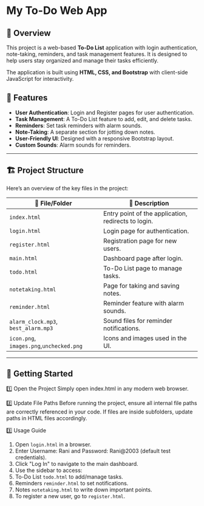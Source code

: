 # My To-Do Web App

## 📌 Overview
This project is a web-based **To-Do List** application with login authentication, note-taking, reminders, and task management features. It is designed to help users stay organized and manage their tasks efficiently.

The application is built using **HTML, CSS, and Bootstrap** with client-side JavaScript for interactivity.

## 🎯 Features
- **User Authentication**: Login and Register pages for user authentication.
- **Task Management**: A To-Do List feature to add, edit, and delete tasks.
- **Reminders**: Set task reminders with alarm sounds.
- **Note-Taking**: A separate section for jotting down notes.
- **User-Friendly UI**: Designed with a responsive Bootstrap layout.
- **Custom Sounds**: Alarm sounds for reminders.

---

## 🏗️ Project Structure
Here’s an overview of the key files in the project:

| 📂 File/Folder | 📝 Description |
|--------------|----------------------|
| `index.html` | Entry point of the application, redirects to login. |
| `login.html` | Login page for authentication. |
| `register.html` | Registration page for new users. |
| `main.html` | Dashboard page after login. |
| `todo.html` | To-Do List page to manage tasks. |
| `notetaking.html` | Page for taking and saving notes. |
| `reminder.html` | Reminder feature with alarm sounds. |
| `alarm_clock.mp3`, `best_alarm.mp3` | Sound files for reminder notifications. |
| `icon.png`, `images.png`,`unchecked.png` | Icons and images used in the UI. |

---

## 🚀 Getting Started

1️⃣ Open the Project
Simply open index.html in any modern web browser.

2️⃣ Update File Paths
Before running the project, ensure all internal file paths are correctly referenced in your code.
If files are inside subfolders, update paths in HTML files accordingly.

3️⃣ Usage Guide
1. Open `login.html` in a browser.
2. Enter Username: Rani and Password: Rani@2003 (default test credentials).
3. Click "Log In" to navigate to the main dashboard.
4. Use the sidebar to access:
5. To-Do List `todo.html` to add/manage tasks.
6. Reminders `reminder.html` to set notifications.
7. Notes `notetaking.html` to write down important points.
8. To register a new user, go to `register.html`.
